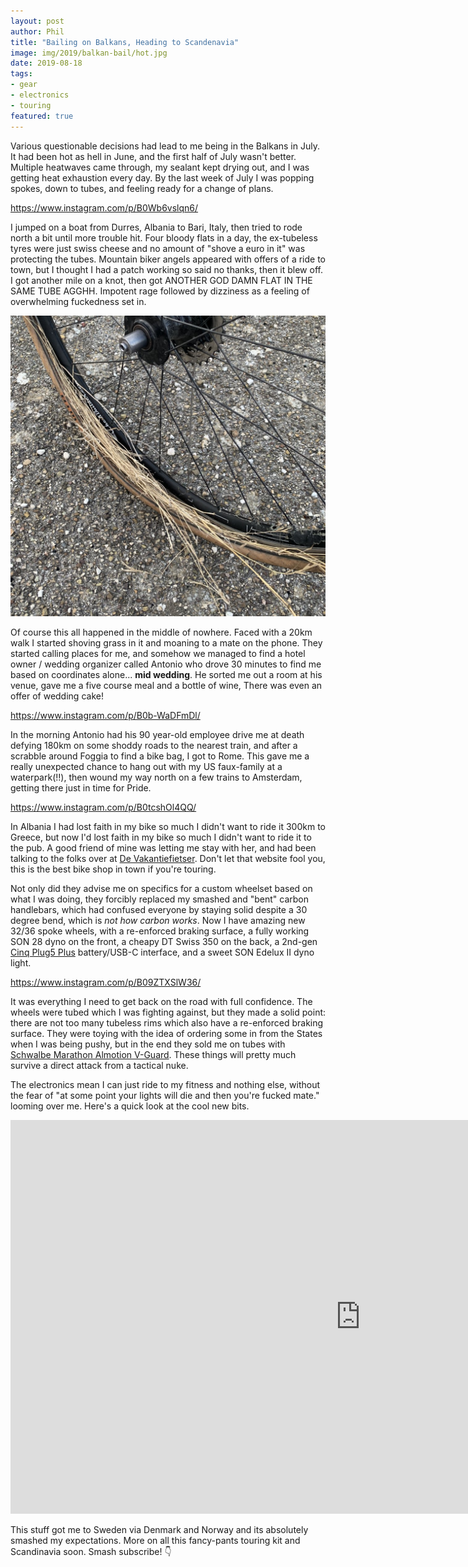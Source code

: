 ```yaml
---
layout: post
author: Phil
title: "Bailing on Balkans, Heading to Scandenavia"
image: img/2019/balkan-bail/hot.jpg
date: 2019-08-18
tags:
- gear
- electronics
- touring
featured: true
---
```


Various questionable decisions had lead to me being in the Balkans in July. It had been hot as hell in June, and the first half of July wasn't better. Multiple heatwaves came through, my sealant kept drying out, and I was getting heat exhaustion every day. By the last week of July I was popping spokes, down to tubes, and feeling ready for a change of plans.

https://www.instagram.com/p/B0Wb6vslqn6/

I jumped on a boat from Durres, Albania to Bari, Italy, then tried to rode north a bit until more trouble hit. Four bloody flats in a day, the ex-tubeless tyres were just swiss cheese and no amount of "shove a euro in it" was protecting the tubes. Mountain biker angels appeared with offers of a ride to town, but I thought I had a patch working so said no thanks, then it blew off. I got another mile on a knot, then got ANOTHER GOD DAMN FLAT IN THE SAME TUBE AGGHH. Impotent rage followed by dizziness as a feeling of overwhelming fuckedness set in. 

![when all else fails, shove grass in it](img/2019/balkan-bail/grass.jpg)

Of course this all happened in the middle of nowhere. Faced with a 20km walk I started shoving grass in it and moaning to a mate on the phone. They started calling places for me, and somehow we managed to find a hotel owner / wedding organizer called Antonio who drove 30 minutes to find me based on coordinates alone... **mid wedding**. He sorted me out a room at his venue, gave me a five course meal and a bottle of wine, There was even an offer of wedding cake! 

https://www.instagram.com/p/B0b-WaDFmDl/

In the morning Antonio had his 90 year-old employee drive me at death defying 180km on some shoddy roads to the nearest train, and after a scrabble around Foggia to find a bike bag, I got to Rome. This gave me a really unexpected chance to hang out with my US faux-family at a waterpark(!!), then wound my way north on a few trains to Amsterdam, getting there just in time for Pride.

https://www.instagram.com/p/B0tcshOl4QQ/

In Albania I had lost faith in my bike so much I didn't want to ride it 300km to Greece, but now I'd lost faith in my bike so much I didn't want to ride it to the pub. A good friend of mine was letting me stay with her, and had been talking to the folks over at [De Vakantiefietser](https://www.vakantiefietser.nl/). Don't let that website fool you, this is the best bike shop in town if you're touring. 

Not only did they advise me on specifics for a custom wheelset based on what I was doing, they forcibly replaced my smashed and "bent" carbon handlebars, which had confused everyone by staying solid despite a 30 degree bend, which is _not how carbon works_. Now I have amazing new 32/36 spoke wheels, with a re-enforced braking surface, a fully working SON 28 dyno on the front, a cheapy DT Swiss 350 on the back, a 2nd-gen [Cinq Plug5 Plus](https://cinq.de/en/power-supplies/433/plug5-plus?c=135) battery/USB-C interface, and a sweet SON Edelux II dyno light. 

https://www.instagram.com/p/B09ZTXSlW36/

It was everything I need to get back on the road with full confidence. The wheels were tubed which I was fighting against, but they made a solid point: there are not too many tubeless rims which also have a re-enforced braking surface. They were toying with the idea of ordering some in from the States when I was being pushy, but in the end they sold me on tubes with [Schwalbe Marathon Almotion V-Guard](https://www.wiggle.co.uk/schwalbe-marathon-almotion-v-guard-tyre/). These things will pretty much survive a direct attack from a tactical nuke.

The electronics mean I can just ride to my fitness and nothing else, without the fear of "at some point your lights will die and then you're fucked mate." looming over me. Here's a quick look at the cool new bits.

<iframe width="1120" height="630" src="https://www.youtube.com/embed/4Lgpi0o0c1Y" frameborder="0" allow="accelerometer; autoplay; encrypted-media; gyroscope; picture-in-picture" allowfullscreen></iframe>


This stuff got me to Sweden via Denmark and Norway and its absolutely smashed my expectations.  More on all this fancy-pants touring kit and Scandinavia soon. Smash subscribe! 👇
